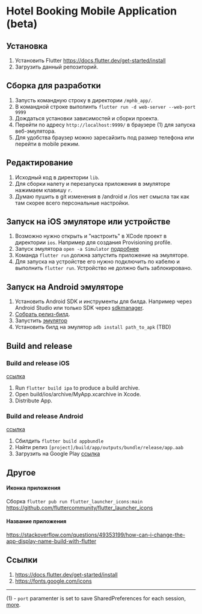 # Hotel Booking Mobile Application (beta)

## Установка

1. Установить Flutter https://docs.flutter.dev/get-started/install
2. Загрузить данный репозиторий.

## Сборка для разработки
1. Запусть командную строку в директории `/mphb_app/`.
1. В командной строке выполинть `flutter run -d web-server --web-port 9999`
1. Дождаться установки зависимостей и сборки проекта.
1. Перейти по адресу `http://localhost:9999/` в браузере (1) для запуска веб-эмулятора.
1. Для удобства браузер можно заресайзить под размер телефона или перейти в mobile режим.

## Редактирование
1. Исходный код в директории `lib`.
1. Для сборки налету и перезапуска приложения в эмуляторе нажимаем клавишу `r`.
1. Думаю пушить в git изменения в /android и /ios нет смысла так как там скорее всего персональные настройки.

## Запуск на iOS эмуляторе или устройстве
1. Возможно нужно открыть и "настроить" в XCode проект в директории `ios`. Например для создания Provisioning profile.
1. Запуск эмулятора `open -a Simulator` [подробнее](https://docs.flutter.dev/get-started/install/macos#set-up-the-ios-simulator)
1. Команда `flutter run` должна запустить приложение на эмуляторе.
1. Для запуска на устройстве его нужно подключить по кабелю и выполнить `flutter run`. Устройство не должно быть заблокировано.

## Запуск на Android эмуляторе

1. Установить Android SDK и инструменты для билда. Например через Android Studio или только SDK через [sdkmanager](https://developer.android.com/studio/command-line/sdkmanager).
1. [Собрать релиз-билд](https://docs.flutter.dev/deployment/android).
1. Запустить [эмулятор](https://gist.github.com/mrk-han/66ac1a724456cadf1c93f4218c6060ae)
1. Установить билд на эмулятор `adb install path_to_apk`
(TBD)

## Build and release

### Build and release iOS

[ссылка](https://docs.flutter.dev/deployment/ios)

1. Run `flutter build ipa` to produce a build archive.
1. Open build/ios/archive/MyApp.xcarchive in Xcode.
1. Distribute App.

### Build and release Android

[ссылка](https://docs.flutter.dev/deployment/android)

1. Сбилдить `flutter build appbundle`
1. Найти релиз `[project]/build/app/outputs/bundle/release/app.aab`
1. Загрузить на Google Play [ссылка](https://play.google.com/console/u/0/developers/5796146987033170077/app-list)

## Другое

#### Иконка приложения
Сборка `flutter pub run flutter_launcher_icons:main`
https://github.com/fluttercommunity/flutter_launcher_icons

#### Название приложения
https://stackoverflow.com/questions/49353199/how-can-i-change-the-app-display-name-build-with-flutter

## Ссылки
1. https://docs.flutter.dev/get-started/install
1. https://fonts.google.com/icons

---
(1) - `port` paramenter is set to save SharedPreferences for each session, [more](https://stackoverflow.com/questions/59503499/flutter-web-shared-preferences-not-available-when-tab-is-closed-and-reopened).

